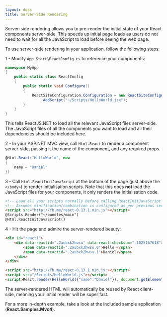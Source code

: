 ```yaml
---
layout: docs
title: Server-Side Rendering
---
```


Server-side rendering allows you to pre-render the initial state of your React
components server-side. This speeds up initial page loads as users do not need
to wait for all the JavaScript to load before seeing the web page.

To use server-side rendering in your application, follow the following steps:

1 - Modify `App_Start\ReactConfig.cs` to reference your components:

```csharp
namespace MyApp
{
	public static class ReactConfig
	{
		public static void Configure()
		{
			ReactSiteConfiguration.Configuration = new ReactSiteConfiguration()
				.AddScript("~/Scripts/HelloWorld.jsx");
		}
	}
}
```

This tells ReactJS.NET to load all the relevant JavaScript files server-side.
The JavaScript files of all the components you want to load and all their
dependencies should be included here.

2 - In your ASP.NET MVC view, call `Html.React` to render a component server-side,
passing it the name of the component, and any required props.

```csharp
@Html.React("HelloWorld", new
{
	name = "Daniel"
})
```

3 - Call `Html.ReactInitJavaScript` at the bottom of the page (just above the
`</body>`) to render initialisation scripts. Note that this does **not** load
the JavaScript files for your components, it only renders the initialisation
code.

```html
<!-- Load all your scripts normally before calling ReactInitJavaScript -->
<!-- Assumes minification/combination is configured as per previous section -->
<script src="http://fb.me/react-0.13.1.min.js"></script>
@Scripts.Render("~/bundles/main")
@Html.ReactInitJavaScript()
```

4 - Hit the page and admire the server-rendered beauty:

```html
<div id="react1">
	<div data-reactid=".2aubxk2hwsu" data-react-checksum="-1025167618">
		<span data-reactid=".2aubxk2hwsu.0">Hello </span>
		<span data-reactid=".2aubxk2hwsu.1">Daniel</span>
	</div>
</div>

<script src="http://fb.me/react-0.13.1.min.js"></script>
<script src="/Scripts/HelloWorld.js"></script>
<script>React.render(HelloWorld({"name":"Daniel"}), document.getElementById("react1"));</script>
```

The server-rendered HTML will automatically be reused by React client-side,
meaning your initial render will be super fast.

For a more in-depth example, take a look at the included sample application
(**React.Samples.Mvc4**).
